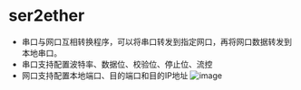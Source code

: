 # ser2ether
* 串口与网口互相转换程序，可以将串口转发到指定网口，再将网口数据转发到本地串口。
* 串口支持配置波特率、数据位、校验位、停止位、流控
* 网口支持配置本地端口、目的端口和目的IP地址
![image](https://github.com/lmfreek/ser2ether/assets/130268215/0a867e16-f631-4f2e-9130-83fe37ff7a69)
